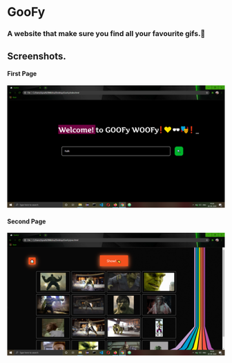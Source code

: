 # GooFy
### A website that make sure you find all your favourite gifs.🍕
## Screenshots.
#### First Page
<img src="assets/images/frontpg.png" >

#### Second Page
<img src="assets/images/secondpg.png" >
